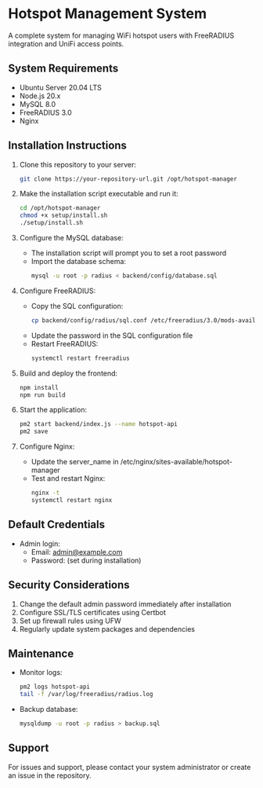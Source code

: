 # Hotspot Management System

A complete system for managing WiFi hotspot users with FreeRADIUS integration and UniFi access points.

## System Requirements

- Ubuntu Server 20.04 LTS
- Node.js 20.x
- MySQL 8.0
- FreeRADIUS 3.0
- Nginx

## Installation Instructions

1. Clone this repository to your server:
   ```bash
   git clone https://your-repository-url.git /opt/hotspot-manager
   ```

2. Make the installation script executable and run it:
   ```bash
   cd /opt/hotspot-manager
   chmod +x setup/install.sh
   ./setup/install.sh
   ```

3. Configure the MySQL database:
   - The installation script will prompt you to set a root password
   - Import the database schema:
     ```bash
     mysql -u root -p radius < backend/config/database.sql
     ```

4. Configure FreeRADIUS:
   - Copy the SQL configuration:
     ```bash
     cp backend/config/radius/sql.conf /etc/freeradius/3.0/mods-available/sql
     ```
   - Update the password in the SQL configuration file
   - Restart FreeRADIUS:
     ```bash
     systemctl restart freeradius
     ```

5. Build and deploy the frontend:
   ```bash
   npm install
   npm run build
   ```

6. Start the application:
   ```bash
   pm2 start backend/index.js --name hotspot-api
   pm2 save
   ```

7. Configure Nginx:
   - Update the server_name in /etc/nginx/sites-available/hotspot-manager
   - Test and restart Nginx:
     ```bash
     nginx -t
     systemctl restart nginx
     ```

## Default Credentials

- Admin login:
  - Email: admin@example.com
  - Password: (set during installation)

## Security Considerations

1. Change the default admin password immediately after installation
2. Configure SSL/TLS certificates using Certbot
3. Set up firewall rules using UFW
4. Regularly update system packages and dependencies

## Maintenance

- Monitor logs:
  ```bash
  pm2 logs hotspot-api
  tail -f /var/log/freeradius/radius.log
  ```

- Backup database:
  ```bash
  mysqldump -u root -p radius > backup.sql
  ```

## Support

For issues and support, please contact your system administrator or create an issue in the repository.